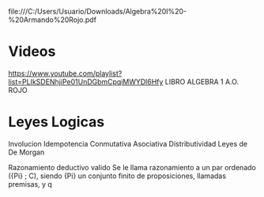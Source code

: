 file:///C:/Users/Usuario/Downloads/Algebra%20I%20-%20Armando%20Rojo.pdf
# Videos
https://www.youtube.com/playlist?list=PLIkSDENhjiPe01UnDGbmCpqiMWYDl6Hfy
LIBRO ALGEBRA 1 A.O. ROJO
# Leyes Logicas
Involucion
Idempotencia
Conmutativa
Asociativa
Distributividad
Leyes de De Morgan

Razonamiento deductivo valido
Se le llama razonamiento a un par ordenado ({Pi} ; C), siendo {Pi} un conjunto finito de proposiciones, llamadas premisas, y q 


